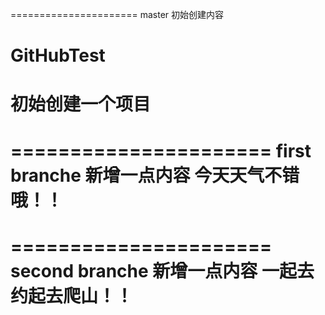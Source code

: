 ======================
master 初始创建内容
# GitHubTest
初始创建一个项目
====================

======================
first branche 
新增一点内容
今天天气不错哦！！
====================

======================
second branche 
新增一点内容
一起去约起去爬山！！
====================
